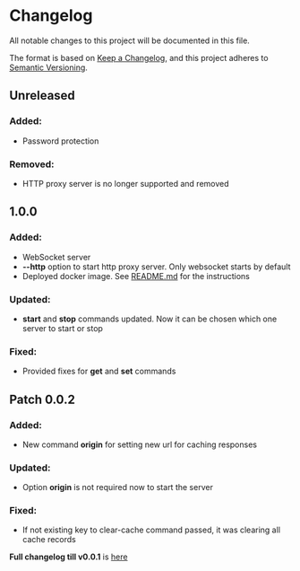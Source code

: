 # Changelog

All notable changes to this project will be documented in this file.

The format is based on [Keep a Changelog](https://keepachangelog.com/en/1.1.0/),
and this project adheres to [Semantic Versioning](https://semver.org/spec/v2.0.0.html).

## Unreleased
### Added:
* Password protection

### Removed:
* HTTP proxy server is no longer supported and removed

## 1.0.0
### Added:
* WebSocket server
* **--http** option to start http proxy server. Only websocket starts by default
* Deployed docker image. See [README.md](README.md#deployment) for the instructions

### Updated: 
* **start** and **stop** commands updated. Now it can be chosen which one server to start or stop

### Fixed:
* Provided fixes for **get** and **set** commands

## Patch 0.0.2
### Added:
* New command **origin** for setting new url for caching responses

### Updated: 
* Option **origin** is not required now to start the server

### Fixed:
* If not existing key to clear-cache command passed, it was clearing all cache records

**Full changelog till v0.0.1** is [here](https://github.com/stbestichhh/raito-cache/tree/3f5c6bc8ebb7e7676f328ca5e9ee65b8af8f6614)
